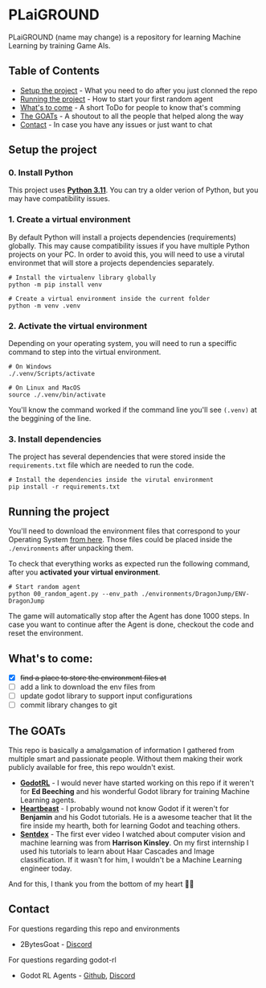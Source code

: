 # PLaiGROUND

PLaiGROUND (name may change) is a repository for learning Machine Learning by training Game AIs. 

## Table of Contents
- [Setup the project](#setup) - What you need to do after you just clonned the repo
- [Running the project](#running-the-project) - How to start your first random agent
- [What's to come](#whats-to-come) - A short ToDo for people to know that's comming
- [The GOATs](#the-goats) - A shoutout to all the people that helped along the way
- [Contact](#contact) - In case you have any issues or just want to chat

## Setup the project
### 0. Install Python
This project uses **[Python 3.11](https://www.python.org/downloads/release/python-31110/)**. You can try a older verion of Python, but you may have compatibility issues.

### 1. Create a virtual environment 

By default Python will install a projects dependencies (requirements) globally. This may cause compatibility issues if you have multiple Python projects on your PC. In order to avoid this, you will need to use a virutal environmet that will store a projects dependencies separately.
```
# Install the virtualenv library globally
python -m pip install venv

# Create a virtual environment inside the current folder
python -m venv .venv
```

### 2. Activate the virtual environment

Depending on your operating system, you will need to run a speciffic command to step into the virtual environment.
```
# On Windows
./.venv/Scripts/activate

# On Linux and MacOS
source ./.venv/bin/activate
```
You'll know the command worked if the command line you'll see `(.venv)` at the beggining of the line.

### 3. Install dependencies

The project has several dependencies that were stored inside the `requirements.txt` file which are needed to run the code.

```
# Install the dependencies inside the virutal environment
pip install -r requirements.txt
```

## Running the project

You'll need to download the environment files that correspond to your Operating System [from here](https://github.com/2BytesGoat/ENV-DragonJump/releases). Those files could be placed inside the `./environments` after unpacking them.

To check that everything works as expected run the following command, after you **activated your virtual environment**.

```
# Start random agent
python 00_random_agent.py --env_path ./environments/DragonJump/ENV-DragonJump
```

The game will automatically stop after the Agent has done 1000 steps. In case you want to continue after the Agent is done, checkout the code and reset the environment.

## What's to come:

- [x] ~~find a place to store the environment files at~~
- [ ] add a link to download the env files from
- [ ] update godot library to support input configurations
- [ ] commit library changes to git

## The GOATs

This repo is basically a amalgamation of information I gathered from multiple smart and passionate people. Without them making their work publicly available for free, this repo wouldn't exist.

* **[GodotRL](https://github.com/edbeeching/godot_rl_agents)** - I would never have started working on this repo if it weren't for **Ed Beeching** and his wonderful Godot library for training Machine Learning agents.
* **[Heartbeast](https://www.youtube.com/@uheartbeast)** - I probably wound not know Godot if it weren't for **Benjamin** and his Godot tutorials. He is a awesome teacher that lit the fire inside my hearth, both for learning Godot and teaching others.
* **[Sentdex](https://www.youtube.com/@sentdex)** - The first ever video I watched about computer vision and machine learning was from **Harrison Kinsley**. On my first internship I used his tutorials to learn about Haar Cascades and Image classification. If it wasn't for him, I wouldn't be a Machine Learning engineer today.

And for this, I thank you from the bottom of my heart 🙇‍♂️

## Contact

For questions regarding this repo and environments 
* 2BytesGoat - [Discord](https://discord.gg/FsKQPupcVs)

For questions regarding godot-rl
* Godot RL Agents - [Github](https://github.com/edbeeching/godot_rl_agents), [Discord](https://discord.gg/HMMD2J8SxY)